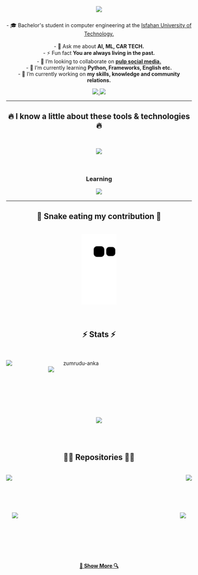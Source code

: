 <!--<img align="right" src="https://visitor-badge.laobi.icu/badge?page_id=mhtcode.mhtcode">-->
<!--<p align="left"> 
  <img src="https://komarev.com/ghpvc/?username=mhtcode&label=Profile%20views&color=0e75b6&style=flat" alt="mhtcode" /> 
</p>-->
<h1 align="center">
  <a href="https://git.io/typing-svg">
    <img src="https://readme-typing-svg.herokuapp.com/?lines=Hi+There!+👋;+I+am+Masih!;A+passionate+programmer😍+;&center=true&size=28">
  </a>
</h1>

<p align="center">
- 🎓 Bachelor's student in computer engineering at the <a href="http://english.iut.ac.ir/"> Isfahan University of Technology.</a>
<br>
<br>
- 💬 Ask me about <b>AI, ML, CAR TECH.</b>
<br>
- ⚡ Fun fact <b>You are always living in the past.</b>
<br>
- 👯 I’m looking to collaborate on <a href="https://github.com/AP-projects-4001/Pulp-Fiction"> <b>pulp social media.</b></a>
<br>
- 🌱 I’m currently learning <b>Python, Frameworks, English etc.</b>
<br>
- 🔭 I’m currently working on <b>my skills, knowledge and community relations.</b>
<br>
</p>
<div align="center"> 
<!--     <a href="https://discord.gg/GxATBw9e" target="_blank">
        <img src="https://img.shields.io/badge/Discord-7289DA?style=for-the-badge&logo=discord&logoColor=white" target="_blank"> -->
    </a> 
    <a href = "mailto:masihtanoursaz@gmail.com">
        <img src="https://img.shields.io/badge/-Gmail-%23333?style=for-the-badge&logo=gmail&logoColor=white" target="_blank">
    </a>
    <a href="https://linkedin.com/in/masihtanoursaz" target="_blank">
        <img src="https://img.shields.io/badge/-LinkedIn-%230077B5?style=for-the-badge&logo=linkedin&logoColor=white" target="_blank">
    </a> 
</div>
<hr>

<h2 align="center">🔥 I know a little about these tools & technologies 🔥</h2>
<br>
<p align="center">
  <a href="https://skillicons.dev" target="_blank">
    <img src="https://skillicons.dev/icons?i=go,c,cpp,qt,python,docker,vscode,linux,git,postgresql" /><br>
  </a>
</p>
<br>
<h3 align="center">Learning</h3>
<p align="center">
  <a href="https://skillicons.dev" target="_blank">
    <img src="https://skillicons.dev/icons?i=flask,vault" />
  </a>
</p>
<hr>

<div align="center">
  <h2>🐍 Snake eating my contribution 🐍</h2>
  <br>
  <img alt="snake eating my contribution" src="https://github.com/mhtcode/mhtcode/blob/output/github-contribution-grid-snake.svg">
  <br>
  <br>
  <br>
</div>

<h2 align="center">⚡ Stats ⚡</h2>
<br>
<p align=center>
  <div align=center>
    <a href="https://github.com/denvercoder1/github-readme-streak-stats" title="Go to Source">
      <img align="left" width=390 src="https://github-readme-streak-stats.herokuapp.com/?user=mhtcode&theme=react&border=61dafb&hide_border=true" alt="zumrudu-anka" />
    </a>
    <a href="https://github.com/anuraghazra/github-readme-stats" title="Go to Source">
      <img align="right" width=390 src="https://github-readme-stats.vercel.app/api?username=mhtcode&show_icons=true&theme=react&border_color=61dafb&hide_border=true" />
    </a>
  </div>
  <br><br><br><br><br><br><br><br><br>
  <div align=center>
    <a href="https://github.com/anuraghazra/github-readme-stats">
      <img width=325 align="center" src="https://github-readme-stats.vercel.app/api/top-langs/?username=mhtcode&hide=c%23,powershell,Mathematica,Ruby,Objective-C,Objective-C%2b%2b,Cuda&title_color=61dafb&text_color=ffffff&icon_color=61dafb&bg_color=20232a&langs_count=8&layout=compact&border_color=61dafb&hide_border=true" />
    </a>
  </div>
  <br>
  <br>
  <br>
<!--   <img src="https://activity-graph.herokuapp.com/graph?username=mhtcode&theme=react-dark&bg_color=20232a&hide_border=true" width="100%"/> -->
</p>

<h2 align="center">👨‍💻 Repositories 👨‍💻</h2>
<br>
<div width="100%" align="center">  
    <a align="left" href="https://github.com/AP-projects-4001/Pulp-Fiction" title="Pulp-Fiction">
    <img align="left" height="115" src="https://github-readme-stats.vercel.app/api/pin/?username=AP-projects-4001&repo=Pulp-Fiction&theme=react&border_color=61dafb&border_radius=10">
    </a>
    <a align="right" href="https://github.com/mhtcode/simple_notepad" title="simple-notepad-qt">
    <img align="right" height="115" src="https://github-readme-stats.vercel.app/api/pin/?username=mhtcode&repo=simple_notepad&theme=react&border_color=61dafb&border_radius=10">
    </a>
</div>
<br/><br/><br/><br/><br/><br/>
<div width="100%" align="center">
  <a align="left" href="https://github.com/mhtcode/student-class-cpp" title="studebt-class-cpp">
  <img align="left" height="115" src="https://github-readme-stats.vercel.app/api/pin/?username=mhtcode&repo=student-class-cpp&theme=react&border_color=61dafb&border_radius=10">
  </a>
  <a align="right" href="https://github.com/mhtcode/hangman-game" title="Simple hangman game with cpp">
  <img align="right" height="115" src="https://github-readme-stats.vercel.app/api/pin/?username=mhtcode&repo=hangman-game&theme=react&border_color=61dafb&border_radius=10">
  </a>
</div>

<br><br><br><br><br><br>

<h4 align="center">
  <a href="https://github.com/mhtcode?tab=repositories" title="Show Repositories">🔎 Show More 🔍</a>
</h4>
<!--
<hr>
<h3 align="center"> Daily Random comic strip </h3>
<p align="center">
 <a href="https://xkcd.com/">
 <img src="https://imgs.xkcd.com/comics/the_best_camera.png" />
</a>
</p>
<hr>
<div>
<h3 align="center">Support:</h3>
<p align="center">
<a href="https://www.buymeacoffee.com/masihtanoursaz"> <img align="center" src="https://cdn.buymeacoffee.com/buttons/v2/default-yellow.png" alt="masihtanoursaz" width=210 hight=550></a>
</p>
</div>
-->


